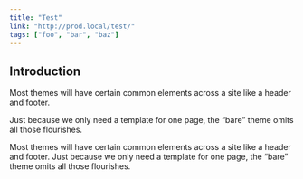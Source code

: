 ```yaml
---
title: "Test"
link: "http://prod.local/test/"
tags: ["foo", "bar", "baz"]
---
```

## Introduction
Most themes will have certain common elements across a site like a header and footer. 

Just because we only need a template for one page, the “bare” theme omits all those flourishes. 

<!--more-->
Most themes will have certain common elements across a site like a header and footer. Just because we only need a template for one page, the “bare” theme omits all those flourishes.

